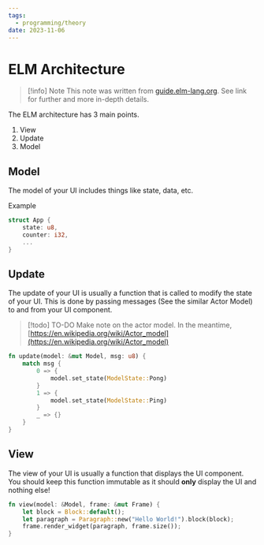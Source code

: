 ```yaml
---
tags:
  - programming/theory
date: 2023-11-06
---
```

# ELM Architecture

> [!info] Note
> This note was written from [guide.elm-lang.org](https://guide.elm-lang.org/architecture/). See link for further and more in-depth details.

The ELM architecture has 3 main points.

1. View
2. Update
3. Model

## Model

The model of your UI includes things like state, data, etc.

Example

```rust
struct App {
	state: u8,
	counter: i32,
	...
}

```

## Update

The update of your UI is usually a function that is called to modify the state of your UI. 
This is done by passing messages (See the similar Actor Model) to and from your UI component.

> [!todo] TO-DO
>  Make note on the actor model. In the meantime, 
>  [https://en.wikipedia.org/wiki/Actor_model](https://en.wikipedia.org/wiki/Actor_model)

```rust
fn update(model: &mut Model, msg: u8) {
	match msg {
		0 => {
			model.set_state(ModelState::Pong)
		}
		1 => {
			model.set_state(ModelState::Ping)
		}
		_ => {}
	}
}
```

## View

The view of your UI is usually a function that displays the UI component.
You should keep this function immutable as it should **only** display the UI and nothing else!

```rust
fn view(model: &Model, frame: &mut Frame) {
	let block = Block::default();
	let paragraph = Paragraph::new("Hello World!").block(block);
	frame.render_widget(paragraph, frame.size());
}
```